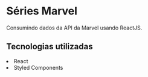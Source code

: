 # Séries Marvel

Consumindo dados da API da Marvel usando ReactJS. 

## Tecnologias utilizadas

<li>React</li>
<li>Styled Components</li>


